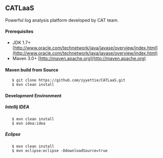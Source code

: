 CATLaaS
----------
Powerful log analysis platform developed by CAT team. 

#### Prerequisites

- JDK 1.7+ [http://www.oracle.com/technetwork/java/javase/overview/index.html](http://www.oracle.com/technetwork/java/javase/overview/index.html)
- Maven 3.0+ [http://maven.apache.org](http://maven.apache.org)

#### Maven build from Source
       $ git clone https://github.com/zyyettie/CATLaaS.git
       $ mvn clean install

#### Development Environment
##### Intellij IDEA 
       $ mvn clean install
       $ mvn idea:idea
##### Eclipse
       $ mvn clean install
       $ mvn eclipse:eclipse -DdownloadSource=true
